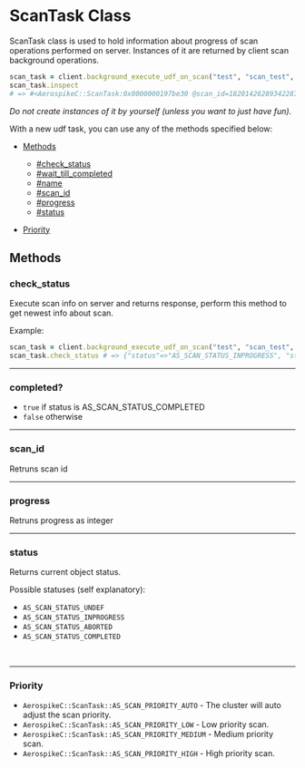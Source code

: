 # ScanTask Class

ScanTask class is used to hold information about progress of scan operations performed on server. Instances of it are returned by client scan background operations.

```ruby
scan_task = client.background_execute_udf_on_scan("test", "scan_test", "scan_udf", "add_cords", [34, 56])
scan_task.inspect
# => #<AerospikeC::ScanTask:0x0000000197be30 @scan_id=1820142628934228794, @client=#<AerospikeC::Client:0x000000019c0148 @host="127.0.0.1", @port=3000, @last_scan_id=1820142628934228794, @last_query_id=nil>, @status="AS_SCAN_STATUS_INPROGRESS", @status_id=1, @progress=9>
```

*Do not create instances of it by yourself (unless you want to just have fun).*

With a new udf task, you can use any of the methods specified below:

- [Methods](#methods)
  - [#check_status](#check_status)
  - [#wait_till_completed](#wait_till_completed)
  - [#name](#name)
  - [#scan_id](#scan_id)
  - [#progress](#progress)
  - [#status](#status)

- [Priority](#priority)

<a name="methods"></a>
## Methods

<!--===============================================================================-->
<!-- check_status -->
<a name="check_status"></a>

### check_status

Execute scan info on server and returns response, perform this method to get newest info about scan.

Example:

```ruby
scan_task = client.background_execute_udf_on_scan("test", "scan_test", "scan_udf", "add_cords", [34, 56])
scan_task.check_status # => {"status"=>"AS_SCAN_STATUS_INPROGRESS", "status_id"=>1, "progress"=>2}
```

<!--===============================================================================-->
<hr/>
<!-- completed? -->
<a name="completed?"></a>

### completed?

- `true` if status is AS_SCAN_STATUS_COMPLETED
- `false` otherwise


<!--===============================================================================-->
<hr/>
<!-- scan_id -->
<a name="scan_id"></a>

### scan_id

Retruns scan id


<!--===============================================================================-->
<hr/>
<!-- progress -->
<a name="progress"></a>

### progress

Retruns progress as integer

<!--===============================================================================-->
<hr/>
<!-- status -->
<a name="status"></a>

### status

Returns current object status.

Possible statuses (self explanatory):

- `AS_SCAN_STATUS_UNDEF`
- `AS_SCAN_STATUS_INPROGRESS`
- `AS_SCAN_STATUS_ABORTED`
- `AS_SCAN_STATUS_COMPLETED`


<!--===============================================================================-->
<br />
<hr/>
<!-- priority -->
<a name="priority"></a>

### Priority

- `AerospikeC::ScanTask::AS_SCAN_PRIORITY_AUTO` - The cluster will auto adjust the scan priority.
- `AerospikeC::ScanTask::AS_SCAN_PRIORITY_LOW` - Low priority scan.
- `AerospikeC::ScanTask::AS_SCAN_PRIORITY_MEDIUM` - Medium priority scan.
- `AerospikeC::ScanTask::AS_SCAN_PRIORITY_HIGH` - High priority scan.